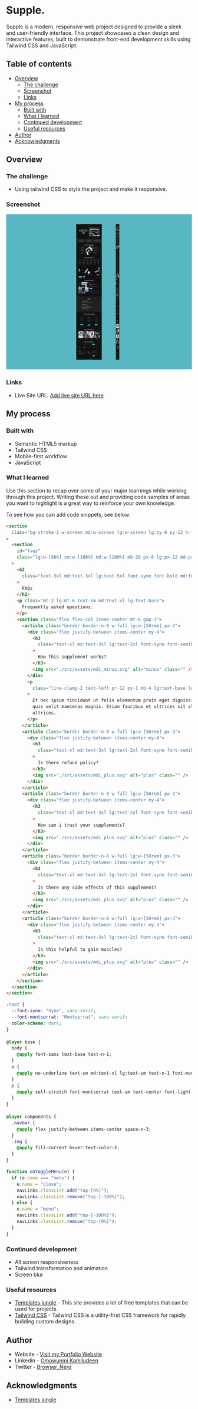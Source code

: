# Supple.

Supple is a modern, responsive web project designed to provide a sleek and user-friendly interface. This project showcases a clean design and interactive features, built to demonstrate front-end development skills using Tailwind CSS and JavaScript.

## Table of contents

- [Overview](#overview)
  - [The challenge](#the-challenge)
  - [Screenshot](#screenshot)
  - [Links](#links)
- [My process](#my-process)
  - [Built with](#built-with)
  - [What I learned](#what-i-learned)
  - [Continued development](#continued-development)
  - [Useful resources](#useful-resources)
- [Author](#author)
- [Acknowledgments](#acknowledgments)

## Overview

### The challenge

- Using tailwind CSS to style the project and make it responsive.

### Screenshot

![](./src/assets/supple-screenshort.png)

### Links

- Live Site URL: [Add live site URL here](https://omowunmikamil.github.io/Supple/)

## My process

### Built with

- Semantic HTML5 markup
- Tailwind CSS
- Mobile-first workflow
- JavaScript

### What I learned

Use this section to recap over some of your major learnings while working through this project. Writing these out and providing code samples of areas you want to highlight is a great way to reinforce your own knowledge.

To see how you can add code snippets, see below:

```html
<section
  class="bg-stroke-1 w-screen md:w-screen lg:w-screen lg:py-8 py-12 h-fit mb-20"
>
  <section
    id="faqs"
    class="lg:w-[90%] sm:w-[100%] md:w-[100%] mb-20 px-6 lg:px-12 md-px-6 my-20 mx-auto"
  >
    <h2
      class="text-3xl md:text-3xl lg:text-5xl font-syne font-bold md:font-extrabold lg:font-bold self-stretch leading-[2rem] lg:leading-[2rem] text-center"
    >
      FAQs
    </h2>
    <p class="mt-3 lg:mt-6 text-sm md:text-xl lg:text-base">
      Frequently asked questions.
    </p>
    <section class="flex flex-col items-center mt-6 gap-3">
      <article class="border border-n-8 w-full lg:w-[50rem] px-3">
        <div class="flex justify-between items-center my-4">
          <h3
            class="text-xl md:text-3xl lg:text-2xl font-syne font-semibold text-left"
          >
            How this supplement works?
          </h3>
          <img src="./src/assets/mdi_minus.svg" alt="minus" class="" />
        </div>
        <p
          class="line-clamp-2 text-left pr-12 py-1 mb-4 lg:text-base leading-6 lg:leading-8"
        >
          Et nec ipsum tincidunt ut felis elementum proin eget dignissim egestas
          quis velit maecenas magnis. Etiam faucibus et ultrices sit aliquet
          ultrices.
        </p>
      </article>
      <article class="border border-n-8 w-full lg:w-[50rem] px-3">
        <div class="flex justify-between items-center my-4">
          <h3
            class="text-xl md:text-3xl lg:text-2xl font-syne font-semibold text-left"
          >
            Is there refund policy?
          </h3>
          <img src="./src/assets/mdi_plus.svg" alt="plus" class="" />
        </div>
      </article>
      <article class="border border-n-8 w-full lg:w-[50rem] px-3">
        <div class="flex justify-between items-center my-4">
          <h3
            class="text-xl md:text-3xl lg:text-2xl font-syne font-semibold text-left"
          >
            How can i trust your supplements?
          </h3>
          <img src="./src/assets/mdi_plus.svg" alt="plus" class="" />
        </div>
      </article>
      <article class="border border-n-8 w-full lg:w-[50rem] px-3">
        <div class="flex justify-between items-center my-4">
          <h3
            class="text-xl md:text-3xl lg:text-2xl font-syne font-semibold text-left"
          >
            Is there any side effects of this supplement?
          </h3>
          <img src="./src/assets/mdi_plus.svg" alt="plus" class="" />
        </div>
      </article>
      <article class="border border-n-8 w-full lg:w-[50rem] px-3">
        <div class="flex justify-between items-center my-4">
          <h3
            class="text-xl md:text-3xl lg:text-2xl font-syne font-semibold text-left"
          >
            Is this helpful to gain muscles?
          </h3>
          <img src="./src/assets/mdi_plus.svg" alt="plus" class="" />
        </div>
      </article>
    </section>
  </section>
</section>
```

```css
:root {
  --font-syne: "Syne", sans-serif;
  --font-montserrat: "Montserrat", sans-serif;
  color-scheme: dark;
}

@layer base {
  body {
    @apply font-sans text-base text-n-1;
  }
  a {
    @apply no-underline text-sm md:text-xl lg:text-sm text-n-1 font-montserrat hover:text-color-2 focus:text-color-2;
  }
  p {
    @apply self-stretch font-montserrat text-sm text-center font-light text-n-4 mt-3;
  }
}

@layer components {
  .navbar {
    @apply flex justify-between items-center space-x-3;
  }
  .img {
    @apply fill-current hover:text-color-2;
  }
}
```

```js
function onToggleMenu(e) {
  if (e.name === "menu") {
    e.name = "close";
    navLinks.classList.add("top-[9%]");
    navLinks.classList.remove("top-[-100%]");
  } else {
    e.name = "menu";
    navLinks.classList.add("top-[-100%]");
    navLinks.classList.remove("top-[9%]");
  }
}
```

### Continued development

- All screen responsiveness
- Tailwind transformation and animation
- Screen blur

### Useful resources

- [Templates jungle](https://templatesjungle.com/) - This site provides a lot of free templates that can be used for projects.
- [Tailwind CSS](https://tailwindcss.com/) - Tailwind CSS is a utility-first CSS framework for rapidly building custom designs.

## Author

- Website - [Visit my Portfolio Website](<[https://omowunmikamil.tech](https://omowunmi-kamiludeen.netlify.app/)>)
- Linkedin - [Omowunmi Kamiludeen](https://www.linkedin.com/in/omowunmi-kamiludeen/)
- Twitter - [Browser_Nerd](https://www.twitter.com/@Browser_Nerd)

## Acknowledgments

- [Templates jungle](https://templatesjungle.com/)
